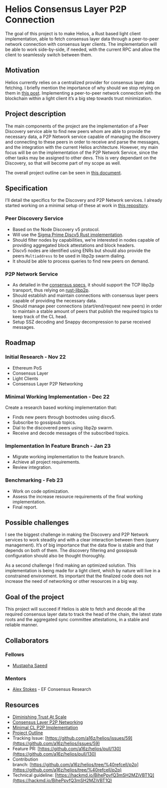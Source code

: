 # Helios Consensus Layer P2P Connection

The goal of this project is to make Helios, a Rust based light client implementation, able to fetch consensus layer data through a peer-to-peer network connection with consensus layer clients. The implementation will be able to work side-by-side, if needed, with the current RPC and allow the client to seamlessly switch between them.

## Motivation

Helios currently relies on a centralized provider for consensus layer data fetching. I briefly mention the importance of why should we stop relying on them in [this post](https://mirror.xyz/brechy.eth/0EeMjGThVX8wTJ25R-3xbEdFKbr1uYBaKMO9z1XrQ10). Implementing a peer-to-peer network connection with the blockchain within a light client it’s a big step towards trust minimization.

## Project description

The main components of the project are the implementation of a Peer Discovery service able to find new peers whom are able to provide the necessary data, a P2P Network service capable of managing the discovery and connecting to these peers in order to receive and parse the messages, and the integration with the current Helios architecture. However, my main focus will be on the implementation of the P2P Network Service, since the other tasks may be assigned to other devs. This is very dependant on the Discovery, so that will become part of my scope as well.

The overall project outline can be seen in [this document](https://hackmd.io/@brech1/helios-p2p-outline).

## Specification

I’ll detail the specifics for the Discovery and P2P Network services. I already started working on a minimal setup of these at work in [this repository](https://github.com/brech1/cl-p2p-setup).

### Peer Discovery Service

- Based on the Node Discovery v5 protocol.
- Will use the [Sigma Prime Discv5 Rust implementation](https://github.com/sigp/discv5).
- Should filter nodes by capabilities, we’re interested in nodes capable of providing aggregated block attestations and block headers.
- Discv5 nodes are identified using ENRs but should also provide the peers `Multiaddress` to be used in libp2p swarm dialing.
- It should be able to process queries to find new peers on demand.

### P2P Network Service

- As detailed in the [consensus specs](https://github.com/ethereum/consensus-specs/blob/dev/specs/phase0/p2p-interface.md), it should support the TCP libp2p transport, thus relying on [rust-libp2p](https://github.com/libp2p/rust-libp2p).
- Should establish and maintain connections with consensus layer peers capable of providing the necessary data.
- Should manage peer connections (start/end/request new peers) in order to maintain a stable amount of peers that publish the required topics to keep track of the CL head.
- Setup SSZ decoding and Snappy decompression to parse received messages.

## Roadmap

### Initial Research - Nov 22

- Ethereum PoS
- Consensus Layer
- Light Clients
- Consensus Layer P2P Networking

### Minimal Working Implementation - Dec 22

Create a research based working implementation that:

- Finds new peers through bootnodes using discv5.
- Subscribe to gossipsub topics.
- Dial to the discovered peers using libp2p swarm.
- Receive and decode messages of the subscribed topics.

### Implementation In Feature Branch - Jan 23

- Migrate working implementation to the feature branch.
- Achieve all project requirements.
- Review integration.

### Benchmarking - Feb 23

- Work on code optimization.
- Assess the increase resource requirements of the final working implementation.
- Final report.

## Possible challenges

I see the biggest challenge in making the Discovery and P2P Network services to work steadily and with a clear interaction between them (query management). It’s of big importance that the data flow is stable and that depends on both of them. The discovery filtering and gossipsub configuration should also be thought thoroughly.

As a second challenge I find making an optimized solution. This implementation is being made for a light client, which by nature will live in a constrained environment. Its important that the finalized code does not increase the need of networking or other resources in a big way.

## Goal of the project

This project will succeed if Helios is able to fetch and decode all the required consensus layer data to track the head of the chain, the latest state roots and the aggregated sync committee attestations, in a stable and reliable manner.

## Collaborators

### Fellows

- [Mustapha Saeed](https://github.com/mustaphasaeed)

### Mentors

- [Alex Stokes](https://github.com/ralexstokes) - EF Consensus Research

## Resources

- [Diminishing Trust At Scale](https://mirror.xyz/brechy.eth/0EeMjGThVX8wTJ25R-3xbEdFKbr1uYBaKMO9z1XrQ10)
- [Consensus Layer P2P Networking](https://mirror.xyz/brechy.eth/gE8NFWIQ6sCcW7ayjy-79Uq6UDLKJ5UCvbBVA2XrBNg)
- [Minimal CL P2P Implementation](https://github.com/brech1/cl-p2p-setup)
- [Project Outline](https://hackmd.io/@brech1/helios-p2p-outline)
- Tracking Issue: [https://github.com/a16z/helios/issues/59](https://github.com/a16z/helios/issues/59)
- Feature PR: [https://github.com/a16z/helios/pull/130](https://github.com/a16z/helios/pull/130)
- Contribution branch: [https://github.com/a16z/helios/tree/%40refcell/p2p](https://github.com/a16z/helios/tree/%40refcell/p2p)
- Technical guideline: [https://hackmd.io/BihePpvfQ3mSH2MZiVBT1Q](https://hackmd.io/BihePpvfQ3mSH2MZiVBT1Q)
